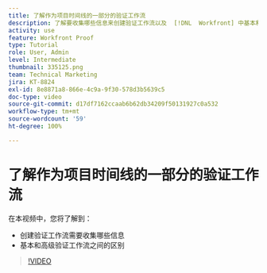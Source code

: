```yaml
---
title: 了解作为项目时间线的一部分的验证工作流
description: 了解要收集哪些信息来创建验证工作流以及  [!DNL  Workfront] 中基本和高级验证工作流之间的区别。
activity: use
feature: Workfront Proof
type: Tutorial
role: User, Admin
level: Intermediate
thumbnail: 335125.png
team: Technical Marketing
jira: KT-8824
exl-id: 8e8871a8-866e-4c9a-9f30-578d3b5639c5
doc-type: video
source-git-commit: d17df7162ccaab6b62db34209f50131927c0a532
workflow-type: tm+mt
source-wordcount: '59'
ht-degree: 100%

---
```


# 了解作为项目时间线的一部分的验证工作流

在本视频中，您将了解到：

* 创建验证工作流需要收集哪些信息
* 基本和高级验证工作流之间的区别

>[!VIDEO](https://video.tv.adobe.com/v/335125/?quality=12&learn=on&enablevpops)



